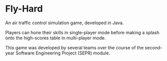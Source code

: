 # Fly-Hard

An air traffic control simulation game, developed in Java.

Players can hone their skills in single-player mode before making a splash onto the high-scores table in multi-player mode.

This game was developed by several teams over the course of the second-year Software Engineering Project (SEPR) module.
